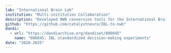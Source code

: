 ```yaml
---
lab: "International Brain Lab"
institution: "Multi-institution Collaboration"
description: "Developed NWB conversion tools for the International Brain Lab's standardized decision-making experiments, including custom NWB extensions for specialized data types. The conversion pipeline handles multi-modal behavioral and neural data from multiple research sites, integrating wheel movements, video recordings, and visual stimulation data across a large-scale collaboration."
github: "https://github.com/catalystneuro/IBL-to-nwb"
dandi:
  - url: "https://dandiarchive.org/dandiset/000045"
    name: "000045: IBL standardized decision-making experiments"
date: "2020-2025"
---
```

